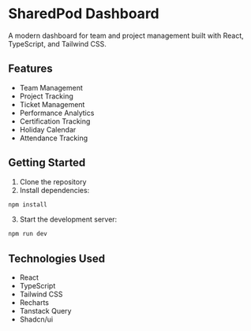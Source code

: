 
# SharedPod Dashboard

A modern dashboard for team and project management built with React, TypeScript, and Tailwind CSS.

## Features

- Team Management
- Project Tracking
- Ticket Management
- Performance Analytics
- Certification Tracking
- Holiday Calendar
- Attendance Tracking

## Getting Started

1. Clone the repository
2. Install dependencies:
```sh
npm install
```
3. Start the development server:
```sh
npm run dev
```

## Technologies Used

- React
- TypeScript
- Tailwind CSS
- Recharts
- Tanstack Query
- Shadcn/ui
